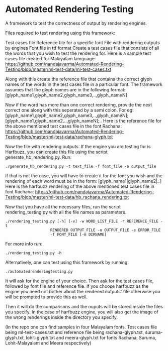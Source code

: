 Automated Rendering Testing
===========================

A framework to test the correctness of output by rendering engines.

Files required to test rendering using this framework:

Test cases file
Reference file for a specific font
File with rendering outputs by engines
Font file in ttf format
Create a test cases file that consists of all the words that you wish to test the rendering for. Here is a sample test cases file created for Malayalam lamguage: https://github.com/nandajavarma/Automated-Rendering-Testing/blob/master/ml-test-data/ml-test-cases.txt

Along with this create the reference file that contains the correct glyph names of the words in the test cases file in a particular font. The framework assumes that the glyph names are in the following format: [glyph_name1,glyph_name2,glyph_name3,..,glyph_nameN]

Now if the word has more than one correct rendering, provide the next correct one along with this seperated by a semi colon. For eg: [glyph_name1,glyph_name2,glyph_name3,..,glyph_nameN];[glyph_name1,glyph_name2...,glyph_nameN];.. Here is the reference file for the above mentioned test cases file in the font Rachana: https://github.com/nandajavarma/Automated-Rendering-Testing/blob/master/ml-test-data/rachana-glyph.txt

Now the file with rendering outputs. If the engine you are testing for is Harfbuzz, you can create this file using the script generate_hb_rendering.py. Run: 

	./generate_hb_rendering.py -t text_file -f font_file -o output_file 

If that is not the case, you will have to create it for the font you wish and the rendering of each word must be in the form: [glyph_name1|glyph_name2|..] Here is the harfbuzz rendering of the above mentioned test cases file in font Rachana: https://github.com/nandajavarma/Automated-Rendering-Testing/blob/master/ml-test-data/hb_rachana_rendering.txt

Now that you have all the necessary files, run the script rendering_testing.py with all the file names as parameters.

	./rendering_testing.py [-h] [-v] -w WORD_LIST_FILE -r REFERENCE_FILE -t
                        RENDERED_OUTPUT_FILE -o OUTPUT_FILE -e ERROR_FILE
                        -f FONT_FILE [-m DIRNAME]
For more info run:

	./rendering_testing.py -h 

Alternatively, one can test using this framework by running:

	./automatedrenderingtesting.py

It will ask for the engine of your choice. Then ask for the test cases file, followed by font file and reference file. If you choose harfbuzz as the engine you need not bother about the rendered outputs' file otherwise you will be prompted to provide this as well.

Then it will do the comparisons and the ouputs will be stored inside the files you specify. In the case of harfbuzz engine, you will also get the image of the wrong renderings inside the directory you specify.

(In the repo one can find samples in four Malayalam fonts. Test cases file being ml-test-cases.txt and reference file being rachana-glyph.txt, suruma-glyph.txt, lohit-glyph.txt and meera-glyph.txt for fonts Rachana, Suruma, Lohit-Malayalam and Meera respectively)

